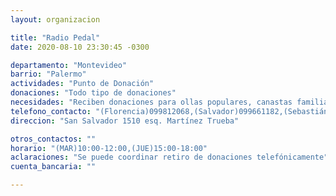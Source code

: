 ```yaml
---
layout: organizacion

title: "Radio Pedal"
date: 2020-08-10 23:30:45 -0300

departamento: "Montevideo"
barrio: "Palermo"
actividades: "Punto de Donación"
donaciones: "Todo tipo de donaciones"
necesidades: "Reciben donaciones para ollas populares, canastas familiares, ropa, y lo que se crea pertinente"
telefono_contacto: "(Florencia)099812068,(Salvador)099661182,(Sebastián)09919986,(Federica)098969618"
direccion: "San Salvador 1510 esq. Martínez Trueba"

otros_contactos: ""
horario: "(MAR)10:00-12:00,(JUE)15:00-18:00"
aclaraciones: "Se puede coordinar retiro de donaciones telefónicamente"
cuenta_bancaria: ""

---
```

